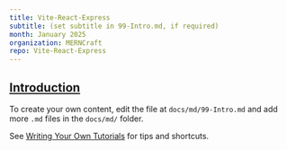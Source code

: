 ```yaml
---
title: Vite-React-Express
subtitle: (set subtitle in 99-Intro.md, if required)
month: January 2025
organization: MERNCraft
repo: Vite-React-Express
---
```

<section
  id="intro"
  aria-labelledby="intro"
  data-item="Introduction"
>
  <h2><a href="#intro">Introduction</a></h2>

To create your own content, edit the file at `docs/md/99-Intro.md` and add more `.md` files in the `docs/md/` folder.

See [Writing Your Own Tutorials](https://htm-elves.github.io/Writing-Your-Own-Tutorials/) for tips and shortcuts.

</section>

